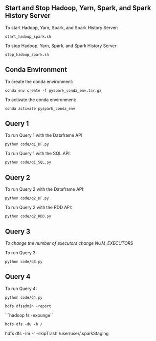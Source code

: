 ## Start and Stop Hadoop, Yarn, Spark, and Spark History Server

To start Hadoop, Yarn, Spark, and Spark History Server:

```start_hadoop_spark.sh```

To stop Hadoop, Yarn, Spark, and Spark History Server:

```stop_hadoop_spark.sh```

## Conda Environment

To create the conda environment:

```conda env create -f pyspark_conda_env.tar.gz```

To activate the conda environment:

```conda activate pyspark_conda_env```

## Query 1 

To run Query 1 with the Dataframe API:

```python code/q1_DF.py```

To run Query 1 with the SQL API:

```python code/q1_SQL.py```

## Query 2 

To run Query 2 with the Dataframe API:

```python code/q2_DF.py```

To run Query 2 with the RDD API:

```python code/q2_RDD.py```

## Query 3 

*To change the number of executors change NUM_EXECUTORS*

To run Query 3:

```python code/q3.py```

## Query 4 

To run Query 4:

```python code/q4.py```



 ```hdfs dfsadmin -report```

 ```hadoop fs -expunge``

 ```hdfs dfs -du -h /```

 hdfs dfs -rm -r -skipTrash /user/user/.sparkStaging
